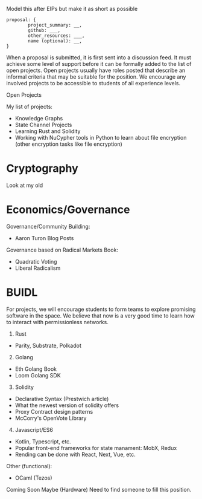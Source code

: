 Model this after EIPs but make it as short as possible
```
proposal: {
        project_summary: __,
        github: ___,
        other_resources: ___,
        name (optional): __,
}

```
When a proposal is submitted, it is first sent into a discussion feed. It must achieve some level of support before it can be formally added to the list of open projects. Open projects usually have roles posted that describe an informal criteria that may be suitable for the position. We encourage any involved projects to be accessible to students of all experience levels. 

Open Projects

My list of projects:
* Knowledge Graphs
* State Channel Projects
* Learning Rust and Solidity
* Working with NuCypher tools in Python to learn about file encryption (other encryption tasks like file encryption)

# Cryptography
Look at my old

# Economics/Governance
 Governance/Community Building:
 * Aaron Turon Blog Posts

Governance based on Radical Markets Book:
* Quadratic Voting
* Liberal Radicalism

# BUIDL
For projects, we will encourage students to form teams to explore promising software in the space. We believe that now is a very good time to learn how to interact with permissionless networks.

1. Rust
  * Parity, Substrate, Polkadot
2. Golang
  * Eth Golang Book
  * Loom Golang SDK
3. Solidity
  * Declarative Syntax (Prestwich article)
  * What the newest version of solidity offers
  * Proxy Contract design patterns
  * McCorry's OpenVote Library 
4. Javascript/ES6
  * Kotlin, Typescript, etc.
  * Popular front-end frameworks for state manament: MobX, Redux
  * Rending can be done with React, Next, Vue, etc.

Other (functional):
* OCaml (Tezos)

Coming Soon Maybe (Hardware)
Need to find someone to fill this position.